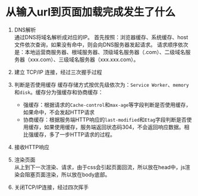 # 从输入url到页面加载完成发生了什么
1. DNS解析  
   通过DNS将域名解析成对应的IP。
   首先按照：浏览器缓存、系统缓存、host文件依次查询，如果没有命中，则会向DNS服务器发起请求。
   请求顺序依次是：本地运营商服务器、根域服务器、顶级域名服务器（.com）、二级域名服务器（xxx.com）、三级域名服务器（xxx.xxx.com）。

2. 建立 TCP/IP 连接，经过三次握手过程
   
3. 判断是否使用缓存
   缓存存储方式按优先级依次为：`Service Worker`、`memory`和`disk`。缓存分为强缓存和协商缓存：
   * 强缓存：根据请求的`Cache-control`和`max-age`等字段判断是否使用缓存，如果命中，不会发起HTTP请求
   * 协商缓存：根据服务端HTTP响应的`last-modified`和`Etag`字段判断是否使用缓存，如果使用缓存，服务端返回状态码304，不会返回响应数据。相比强缓存，多了一步HTTP请求的过程。

4. 接收HTTP响应

5. 渲染页面  
   从上到下一次渲染、请求，由于css会引起页面回流，所以放在head中，js渲染会阻塞页面渲染，所以放在body底部。

6. 关闭TCP/IP连接，经过四次挥手